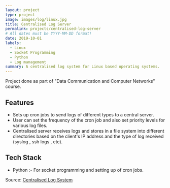 ```yaml
---
layout: project
type: project
image: images/log/linux.jpg
title: Centralised Log Server
permalink: projects/centralised-log-server
# All dates must be YYYY-MM-DD format!
date: 2019-10-01
labels:
  - Linux
  - Socket Programming
  - Python
  - Log management
summary: A centralised log system for Linux based operating systems.
---
```


Project done as part of "Data Communication and Computer Networks" course.  

## Features
* Sets up cron jobs to send logs of different types to a central server. 
* User can set the frequency of the cron job and also set priority levels for various log files.  
* Centralised server receives logs and stores in a file system into different directories based on the client's IP address and the type of log received (syslog , ssh logs , etc). 

## Tech Stack
* Python :- For socket programming and setting up of cron jobs.

Source: <a href="https://github.com/NikhilMJagtap/Centralised-Log-System"><i class="large github icon"></i>Centralised Log System</a>